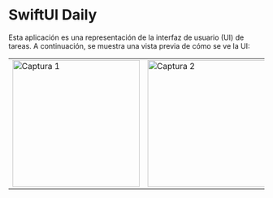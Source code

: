 # SwiftUI Daily

Esta aplicación es una representación de la interfaz de usuario (UI) de tareas. A continuación, se muestra una vista previa de cómo se ve la UI:

<table>
  <tr>
    <td>
      <img src="assets/Screen_one.png" alt="Captura 1" width="250"/>
    </td>
    <td>
      <img src="assets/Screen_two.png" alt="Captura 2" width="250"/>
    </td>
  </tr>
</table>
